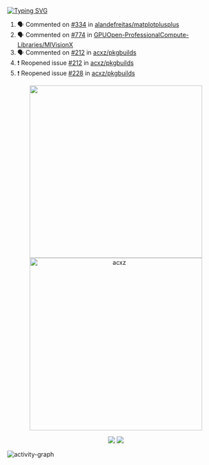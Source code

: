 [![Typing SVG](https://readme-typing-svg.herokuapp.com?size=16&color=AFFFA3&multiline=true&height=75&lines=contributing+to+robotics%2Fae%2Fml%2Fgpu;packaging+it+for+archlinux;ricer)](https://git.io/typing-svg)

<!--START_SECTION:activity-->
1. 🗣 Commented on [#334](https://github.com/alandefreitas/matplotplusplus/issues/334) in [alandefreitas/matplotplusplus](https://github.com/alandefreitas/matplotplusplus)
2. 🗣 Commented on [#774](https://github.com/GPUOpen-ProfessionalCompute-Libraries/MIVisionX/issues/774) in [GPUOpen-ProfessionalCompute-Libraries/MIVisionX](https://github.com/GPUOpen-ProfessionalCompute-Libraries/MIVisionX)
3. 🗣 Commented on [#212](https://github.com/acxz/pkgbuilds/issues/212) in [acxz/pkgbuilds](https://github.com/acxz/pkgbuilds)
4. ❗️ Reopened issue [#212](https://github.com/acxz/pkgbuilds/issues/212) in [acxz/pkgbuilds](https://github.com/acxz/pkgbuilds)
5. ❗️ Reopened issue [#228](https://github.com/acxz/pkgbuilds/issues/228) in [acxz/pkgbuilds](https://github.com/acxz/pkgbuilds)
<!--END_SECTION:activity-->

<p align="center">
  <img width="400em" src=https://github-readme-stats.vercel.app/api?username=acxz&include_all_commits=true&show_icons=true />
  <img width="400em" src="https://github-readme-streak-stats.herokuapp.com/?user=acxz&" alt="acxz" />
</p>

<p align="center">
  <img src=https://github-readme-stats.vercel.app/api/top-langs/?username=acxz&layout=compact />
  <img src=https://github-profile-trophy.vercel.app/?username=acxz&row=2&column=4 />
</p>

![activity-graph](https://github-readme-activity-graph.cyclic.app/graph?username=acxz&theme=aqua)
